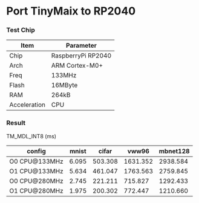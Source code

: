# Port TinyMaix to RP2040

### Test Chip

| Item         | Parameter          |
| ------------ | ------------------ |
| Chip         | RaspberryPi RP2040 |
| Arch         | ARM Cortex-M0+     |
| Freq         | 133MHz             |
| Flash        | 16MByte            |
| RAM          | 264kB              |
| Acceleration | CPU                |

### Result

TM_MDL_INT8 (ms)

| config        | mnist | cifar   | vww96    | mbnet128 |
| ------------- | ----- | ------- | -------- | -------- |
| O0 CPU@133MHz | 6.095 | 503.308 | 1631.352 | 2938.584 |
| O1 CPU@133MHz | 5.634 | 461.047 | 1763.563 | 2759.845 |
| O0 CPU@280MHz | 2.745 | 221.211 | 715.827  | 1292.433 |
| O1 CPU@280MHz | 1.975 | 200.302 | 772.447  | 1210.660 |
